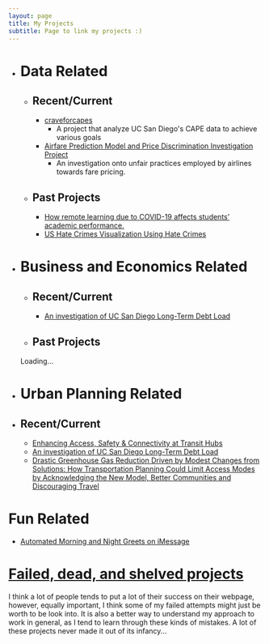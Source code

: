 ```yaml
---
layout: page
title: My Projects
subtitle: Page to link my projects :)
---
```


<head><link rel="stylesheet" href="https://cdnjs.cloudflare.com/ajax/libs/font-awesome/6.4.0/css/all.min.css"/></head>

- # Data Related
  - ## Recent/Current
    * [craveforcapes](https://ptse8204.github.io/craveforcapes/)
      - A project that analyze UC San Diego's CAPE data to achieve various goals
    * [Airfare Prediction Model and Price Discrimination Investigation Project](https://ptse8204.github.io/flightpricebias/)
      - An investigation onto unfair practices employed by airlines towards fare pricing.
   - ## Past Projects
      * [How remote learning due to COVID-19 affects students’ academic performance.](https://ptse8204.github.io/final_project.pdf)
      * [US Hate Crimes Visualization Using Hate Crimes](https://ptse8204.github.io/DSC-106-Final-Project/)

- # Business and Economics Related
  - ## Recent/Current
    * [An investigation of UC San Diego Long-Term Debt Load](https://ptse8204.github.io/2023/04/06/How-Realistic-Capital-Concerns-of-UCSD-Should-Put-More-Effort-of-Rethinking-Parking.html)

  - ## Past Projects
  <i class="fa-sharp fa-solid fa-spinner fa-spin fa-lg"></i> Loading...

- # Urban Planning Related
 - ## Recent/Current
    * [Enhancing Access, Safety & Connectivity at Transit Hubs](https://arcg.is/HrD4u)
    * [An investigation of UC San Diego Long-Term Debt Load](https://ptse8204.github.io/2023/04/06/How-Realistic-Capital-Concerns-of-UCSD-Should-Put-More-Effort-of-Rethinking-Parking.html)
    * [Drastic Greenhouse Gas Reduction Driven by Modest Changes from Solutions:
How Transportation Planning Could Limit Access Modes by Acknowledging the New Model, Better Communities and Discouraging Travel](https://ptse8204.github.io/assets/ghg_essay.pdf)

# Fun Related
* [Automated Morning and Night Greets on iMessage](https://ptse8204.github.io/imshortcuts)

# [Failed, dead, and shelved projects](/projectpages/deadproject)
I think a lot of people tends to put a lot of their success on their webpage, however, equally important, I think some of my failed attempts might just be worth to be look into. It is also a better way to understand my approach to work in general, as I tend to learn through these kinds of mistakes. A lot of these projects never made it out of its infancy...
